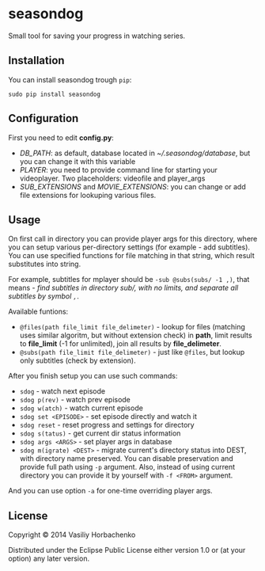 # seasondog

Small tool for saving your progress in watching series.

## Installation

You can install seasondog trough `pip`:
    
    sudo pip install seasondog

## Configuration

First you need to edit **config.py**:

* *DB_PATH*: as default, database located in *~/.seasondog/database*, but you can change it with this variable
* *PLAYER*: you need to provide command line for starting your videoplayer. Two placeholders: videofile and player_args
* *SUB_EXTENSIONS* and *MOVIE_EXTENSIONS*: you can change or add file extensions for lookuping various files.

## Usage

On first call in directory you can provide player args for this directory, where you can setup various per-directory settings (for example - add subtitles). You can use specified functions for file matching in that string, which result substitutes into string.

For example, subtitles for mplayer should be `-sub @subs(subs/ -1 ,)`, that means - *find subtitles in directory sub/, with no limits, and separate all subtitles by symbol `,`*.

Available funtions:

* `@files(path file_limit file_delimeter)` - lookup for files (matching uses similar algoritm, but without extension check) in **path**, limit results to **file_limit** (-1 for unlimited), join all results by **file_delimeter**.
* `@subs(path file_limit file_delimeter)` - just like `@files`, but lookup only subtitles (check by extension).

After you finish setup you can use such commands:

* `sdog` - watch next episode 
* `sdog p(rev)` - watch prev episode
* `sdog w(atch)` - watch current episode
* `sdog set <EPISODE>` - set episode directly and watch it
* `sdog reset` - reset progress and settings for directory
* `sdog s(tatus)` - get current dir status information
* `sdog args <ARGS>` - set player args in database
* `sdog m(igrate) <DEST>` - migrate current's directory status into DEST, with directory name preserved. You can disable preservation and provide full path using `-p` argument. Also, instead of using current directory you can provide it by yourself with `-f <FROM>` argument.

And you can use option `-a` for one-time overriding player args. 

## License

Copyright © 2014 Vasiliy Horbachenko

Distributed under the Eclipse Public License either version 1.0 or (at
your option) any later version.
